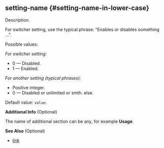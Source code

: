 ## setting-name {#setting-name-in-lower-case}

Description.

For switcher setting, use the typical phrase: "Enables or disables something ...".

Possible values:

*For switcher setting:*

- 0 — Disabled.
- 1 — Enabled.

*For another setting (typical phrases):*

- Positive integer.
- 0 — Disabled or unlimited or smth. else.

Default value: `value`.

**Additional Info** (Optional)

The name of additional section can be any, for example **Usage**.

**See Also** (Optional)

- [link](#)
